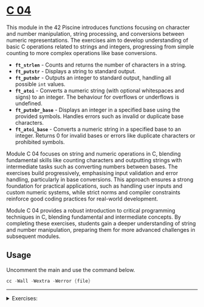 # [C 04](https://github.com/vinislima/42sp_piscine_c04)

This module in the 42 Piscine introduces functions focusing on character and number manipulation, string processing, and conversions between numeric representations. The exercises aim to develop understanding of basic C operations related to strings and integers, progressing from simple counting to more complex operations like base conversions.

- **`ft_strlen`** - Counts and returns the number of characters in a string.
- **`ft_putstr`** - Displays a string to standard output.
- **`ft_putnbr`** - Outputs an integer to standard output, handling all possible `int` values.
- **`ft_atoi`** - Converts a numeric string (with optional whitespaces and signs) to an integer. The behaviour for overflows or underflows is undefined.
- **`ft_putnbr_base`** - Displays an integer in a specified base using the provided symbols. Handles errors such as invalid or duplicate base characters.
- **`ft_atoi_base`** - Converts a numeric string in a specified base to an integer. Returns 0 for invalid bases or errors like duplicate characters or prohibited symbols.

Module C 04 focuses on string and numeric operations in C, blending fundamental skills like counting characters and outputting strings with intermediate tasks such as converting numbers between bases. The exercises build progressively, emphasising input validation and error handling, particularly in base conversions. This approach ensures a strong foundation for practical applications, such as handling user inputs and custom numeric systems, while strict norms and compiler constraints reinforce good coding practices for real-world development.

Module C 04 provides a robust introduction to critical programming techniques in C, blending fundamental and intermediate concepts. By completing these exercises, students gain a deeper understanding of string and number manipulation, preparing them for more advanced challenges in subsequent modules.

## Usage

Uncomment the main and use the command below.

```c
cc -Wall -Wextra -Werror {file}

```

---
<details>
    <summary>Exercises:</summary>

- [ex00:](https://github.com/vinislima/42sp_piscine_c04/blob/main/ex00/ft_strlen.c)
    
    ```c
    /* ************************************************************************** */
    /*                                                                            */
    /*                                                        :::      ::::::::   */
    /*   ft_strlen.c                                        :+:      :+:    :+:   */
    /*                                                    +:+ +:+         +:+     */
    /*   By: vinda-si <vinda-si@student.42sp.org.br>    +#+  +:+       +#+        */
    /*                                                +#+#+#+#+#+   +#+           */
    /*   Created: 2024/09/02 18:03:52 by vinda-si          #+#    #+#             */
    /*   Updated: 2024/11/24 11:47:03 by vinda-si         ###   ########.fr       */
    /*                                                                            */
    /* ************************************************************************** */

    // a função ft_strlen conta o número de caracteres em uma string.
    int	ft_strlen(char *str);

    int	ft_strlen(char *str)
    {
	    // declaramos um inteiro que será o contador.
	    int	i;
	    // iniciamos o contador com 0.
	    i = 0;
	    // enquanto o caractere da string for diferente de nulo,
	    // o laço continuará incrementando o contador.
	    while (str[i] != '\0')
	    {
		    // incrementa o contador.
		    i++;
    	}
	    // ao final, a função retorna o contador
	    // que é o número de caracteres da string.
	    return (i);
    }
    ```
    
- [ex01:](https://github.com/vinislima/42sp_piscine_c04/blob/main/ex01/ft_putstr.c)
    
    ```c
    /* ************************************************************************** */
    /*                                                                            */
    /*                                                        :::      ::::::::   */
    /*   ft_putstr.c                                        :+:      :+:    :+:   */
    /*                                                    +:+ +:+         +:+     */
    /*   By: vinda-si <vinda-si@student.42sp.org.br>    +#+  +:+       +#+        */
    /*                                                +#+#+#+#+#+   +#+           */
    /*   Created: 2024/09/02 18:04:30 by vinda-si          #+#    #+#             */
    /*   Updated: 2024/11/24 11:50:06 by vinda-si         ###   ########.fr       */
    /*                                                                            */
    /* ************************************************************************** */

    // incluímos a biblioteca unistd.h para usar a função write.
    #include <unistd.h>
    // declaramos a função ft_putstr que recebe uma string como parâmetro.
    // não retorna nada, pois a função é void e usa a função write para imprimir a string.
    void	ft_putstr(char *str);

    void	ft_putstr(char *str)
    {
	    // declaramos a variável count para ser o índice da string.
	    int	count;
	    // inicializamos a variável count com 0.
	    count = 0;
	    // enquanto o caractere na posição count da string for diferente
	    // de '\0' (fim da string), escrevemos o caractere na posição count
	    while (str[count] != '\0')
	    {
		    // escrevemos o caractere na posição count da string.
		    write(1, &str[count], 1);
		    // incrementamos a variável count para passar para o próximo caractere.
		    count++;
	    }
    }
    ```
    
- [ex02:](https://github.com/vinislima/42sp_piscine_c04/blob/main/ex02/ft_putnbr.c)
    
    ```c
    /* ************************************************************************** */
    /*                                                                            */
    /*                                                        :::      ::::::::   */
    /*   ft_putnbr.c                                        :+:      :+:    :+:   */
    /*                                                    +:+ +:+         +:+     */
    /*   By: vinda-si <vinda-si@student.42sp.org.br>    +#+  +:+       +#+        */
    /*                                                +#+#+#+#+#+   +#+           */
    /*   Created: 2024/09/02 18:48:14 by vinda-si          #+#    #+#             */
    /*   Updated: 2024/11/24 11:54:32 by vinda-si         ###   ########.fr       */
    /*                                                                            */
    /* ************************************************************************** */

    // incluímos a biblioteca unistd.h para usar a função write.
    #include <unistd.h>
    // declaramos a função ft_putnbr que recebe um inteiro como parâmetro.
    // não retorna nada, pois a função é void e usa a função write para imprimir o inteiro.
    void	ft_putnbr(int nb);

    void	ft_putnbr(int nb)
    {
	    // declaramos a variável count para ser o índice da string,
	    // e a variável list para armazenar os caracteres do número.
	    int		count;
	    char	list[10];
	    // se o número for 0, escrevemos o caractere '0'.
	    if (nb == 0)
		    write(1, "0", 1);
	    // se o número for o menor inteiro possível, escrevemos a string "-2147483648".
	    if (nb == -2147483648)
	    {
		    write(1, "-2147483648", 11);
		    return ;
	    }
	    // se o número for negativo, escrevemos o caractere '-' e multiplicamos o número por -1
	    // para torná-lo positivo e facilitar a conversão.
	    if (nb < 0)
	    {
		    write(1, "-", 1);
		    nb = nb * -1;
	    }
	    // inicializamos a variável count com 0.
	    count = 0;
	    // enquanto o número for maior que 0, seguiremos dentro do loop.
	    while (nb > 0)
	    {
		    // armazenamos o resto da divisão do número por 10 na lista
		    // e manipulando o número para transformá-lo em caractere.
		    list[count++] = (nb % 10) + 48;
		    // dividimos o número por 10 para passar para o próximo dígito.
		    nb = nb / 10;
	    }
	    // realizamos o decremento da variável count para acessar o último caractere.
	    count--;
	    // enquanto count for maior ou igual a 0, escrevemos o caractere na posição count da lista.
	    while (count >= 0)
		    write(1, &list[count--], 1);
    }
    ```
    </details>
